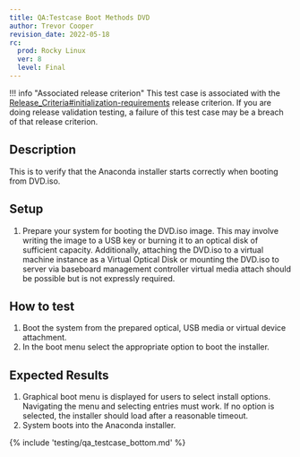 ```yaml
---
title: QA:Testcase Boot Methods DVD
author: Trevor Cooper
revision_date: 2022-05-18
rc:
  prod: Rocky Linux
  ver: 8
  level: Final
---
```


!!! info "Associated release criterion"
    This test case is associated with the [Release_Criteria#initialization-requirements](9_release_criteria.md#initialization-requirements) release criterion. If you are doing release validation testing, a failure of this test case may be a breach of that release criterion.

## Description
This is to verify that the Anaconda installer starts correctly when booting from DVD.iso.

## Setup
1. Prepare your system for booting the DVD.iso image. This may involve writing the image to a USB key or burning it to an optical disk of sufficient capacity. Additionally, attaching the DVD.iso to a virtual machine instance as a Virtual Optical Disk or mounting the DVD.iso to server via baseboard management controller virtual media attach should be possible but is not expressly required.

## How to test
1. Boot the system from the prepared optical, USB media or virtual device attachment.
2. In the boot menu select the appropriate option to boot the installer.

## Expected Results
1. Graphical boot menu is displayed for users to select install options. Navigating the menu and selecting entries must work. If no option is selected, the installer should load after a reasonable timeout.
2. System boots into the Anaconda installer.

{% include 'testing/qa_testcase_bottom.md' %}
